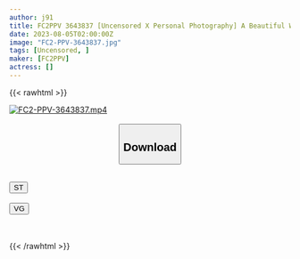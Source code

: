 ```yaml
---
author: j91
title: FC2PPV 3643837 [Uncensored X Personal Photography] A Beautiful Wife In Her 40s Who Looks Like Tae Kiki… Appears With Even Better Sensitivity! Double The Sensitivity And Double The Cock For 3P ♪ Two Big Cocks Bite Into The Slender Body! Semen Also Doubled W
date: 2023-08-05T02:00:00Z
image: "FC2-PPV-3643837.jpg"
tags: [Uncensored, ]
maker: [FC2PPV]
actress: []
---
```



{{< rawhtml >}}

<div class="video" data-videoid="L1K2O8pJQ7cZ99">
    <a href="javascript:;">
        <img src="https://my.j91.asia/posts/FC2-PPV-3643837/FC2-PPV-3643837.jpg" width="WIDTH" height="HEIGHT" alt="FC2-PPV-3643837.mp4" loading="lazy">
    </a>
</div>

<script type="text/javascript" src="https://j91.asia/asset/on-demand-st.js"></script>

<br>
  <link rel="stylesheet" href="https://j91.asia/asset/bs5.css">
  
  <center>
  <button class="btn btn-primary" type="button" data-bs-toggle="collapse" data-bs-target=".multi-collapse" aria-expanded="false" aria-controls="multiCollapseExample1 multiCollapseExample2"><h2>Download</h2></button></center>
</p>
<div class="row">
  <div class="col">
    <div class="collapse multi-collapse" id="multiCollapseExample1">
      <div class="card card-body">
	      	      <br>
<div class="buttons">  
<a href="https://streamtape.to/v/L1K2O8pJQ7cZ99"><button class="btn-hover color-3"><i class="fa fa-download"></i> ST</button></a></div>
    </div>
  </div>
</div>
  <div class="col">
    <div class="collapse multi-collapse" id="multiCollapseExample2">
      <div class="card card-body">
	      <br>
<div class="buttons">
    <a href="https://vgembed.com/v/P0poO1mdraOz17v"><button class="btn-hover color-9"><i class="fa fa-download"></i> VG</button></a></div>
<br><br>
      </div>
    </div>
  </div>
</div>

{{< /rawhtml >}}